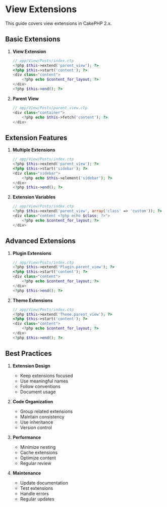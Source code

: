# View Extensions

This guide covers view extensions in CakePHP 2.x.

## Basic Extensions

1. **View Extension**
   ```php
   // app/View/Posts/index.ctp
   <?php $this->extend('parent_view'); ?>
   <?php $this->start('content'); ?>
   <div class="content">
       <?php echo $content_for_layout; ?>
   </div>
   <?php $this->end(); ?>
   ```

2. **Parent View**
   ```php
   // app/View/Posts/parent_view.ctp
   <div class="container">
       <?php echo $this->fetch('content'); ?>
   </div>
   ```

## Extension Features

1. **Multiple Extensions**
   ```php
   // app/View/Posts/index.ctp
   <?php $this->extend('parent_view'); ?>
   <?php $this->start('sidebar'); ?>
   <div class="sidebar">
       <?php echo $this->element('sidebar'); ?>
   </div>
   <?php $this->end(); ?>
   ```

2. **Extension Variables**
   ```php
   // app/View/Posts/index.ctp
   <?php $this->extend('parent_view', array('class' => 'custom')); ?>
   <div class="content <?php echo $class; ?>">
       <?php echo $content_for_layout; ?>
   </div>
   ```

## Advanced Extensions

1. **Plugin Extensions**
   ```php
   // app/View/Posts/index.ctp
   <?php $this->extend('Plugin.parent_view'); ?>
   <?php $this->start('content'); ?>
   <div class="content">
       <?php echo $content_for_layout; ?>
   </div>
   <?php $this->end(); ?>
   ```

2. **Theme Extensions**
   ```php
   // app/View/Posts/index.ctp
   <?php $this->extend('Theme.parent_view'); ?>
   <?php $this->start('content'); ?>
   <div class="content">
       <?php echo $content_for_layout; ?>
   </div>
   <?php $this->end(); ?>
   ```

## Best Practices

1. **Extension Design**
   - Keep extensions focused
   - Use meaningful names
   - Follow conventions
   - Document usage

2. **Code Organization**
   - Group related extensions
   - Maintain consistency
   - Use inheritance
   - Version control

3. **Performance**
   - Minimize nesting
   - Cache extensions
   - Optimize content
   - Regular review

4. **Maintenance**
   - Update documentation
   - Test extensions
   - Handle errors
   - Regular updates 